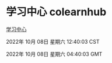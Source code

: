 # 学习中心 colearnhub
[学习中心](http://27.19.33.125:56308/colearnhub/)

2022年 10月 08日 星期六 12:40:03 CST

2022年 10月 08日 星期六 04:40:03 GMT
